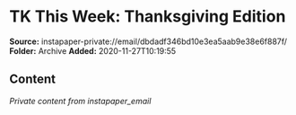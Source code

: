 # TK This Week: Thanksgiving Edition

**Source:** instapaper-private://email/dbdadf346bd10e3ea5aab9e38e6f887f/
**Folder:** Archive
**Added:** 2020-11-27T10:19:55




## Content
*Private content from instapaper_email*
